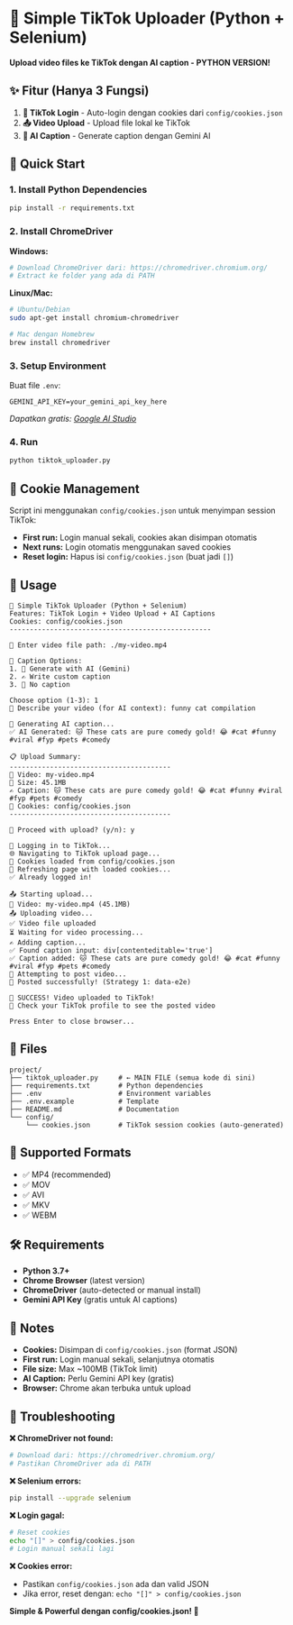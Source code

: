 # 🎯 Simple TikTok Uploader (Python + Selenium)

**Upload video files ke TikTok dengan AI caption - PYTHON VERSION!**

## ✨ Fitur (Hanya 3 Fungsi)

1. **🔑 TikTok Login** - Auto-login dengan cookies dari `config/cookies.json`
2. **📤 Video Upload** - Upload file lokal ke TikTok  
3. **🤖 AI Caption** - Generate caption dengan Gemini AI

## 🚀 Quick Start

### 1. Install Python Dependencies
```bash
pip install -r requirements.txt
```

### 2. Install ChromeDriver
**Windows:**
```bash
# Download ChromeDriver dari: https://chromedriver.chromium.org/
# Extract ke folder yang ada di PATH
```

**Linux/Mac:**
```bash
# Ubuntu/Debian
sudo apt-get install chromium-chromedriver

# Mac dengan Homebrew
brew install chromedriver
```

### 3. Setup Environment
Buat file `.env`:
```env
GEMINI_API_KEY=your_gemini_api_key_here
```
*Dapatkan gratis: [Google AI Studio](https://makersuite.google.com/app/apikey)*

### 4. Run
```bash
python tiktok_uploader.py
```

## 🍪 Cookie Management

Script ini menggunakan `config/cookies.json` untuk menyimpan session TikTok:

- **First run:** Login manual sekali, cookies akan disimpan otomatis
- **Next runs:** Login otomatis menggunakan saved cookies
- **Reset login:** Hapus isi `config/cookies.json` (buat jadi `[]`)

## 🎯 Usage

```
🎯 Simple TikTok Uploader (Python + Selenium)
Features: TikTok Login + Video Upload + AI Captions
Cookies: config/cookies.json
--------------------------------------------------

📁 Enter video file path: ./my-video.mp4

📝 Caption Options:
1. 🤖 Generate with AI (Gemini)
2. ✍️ Write custom caption
3. 🚫 No caption

Choose option (1-3): 1
📝 Describe your video (for AI context): funny cat compilation

🤖 Generating AI caption...
✅ AI Generated: 🐱 These cats are pure comedy gold! 😂 #cat #funny #viral #fyp #pets #comedy

📋 Upload Summary:
----------------------------------------
📁 Video: my-video.mp4
📏 Size: 45.1MB
✍️ Caption: 🐱 These cats are pure comedy gold! 😂 #cat #funny #viral #fyp #pets #comedy
🍪 Cookies: config/cookies.json
----------------------------------------

🚀 Proceed with upload? (y/n): y

🔑 Logging in to TikTok...
🌐 Navigating to TikTok upload page...
🍪 Cookies loaded from config/cookies.json
🔄 Refreshing page with loaded cookies...
✅ Already logged in!

📤 Starting upload...
📁 Video: my-video.mp4 (45.1MB)
📤 Uploading video...
✅ Video file uploaded
⏳ Waiting for video processing...
✍️ Adding caption...
✅ Found caption input: div[contenteditable='true']
✅ Caption added: 🐱 These cats are pure comedy gold! 😂 #cat #funny #viral #fyp #pets #comedy
🚀 Attempting to post video...
🚀 Posted successfully! (Strategy 1: data-e2e)

🎉 SUCCESS! Video uploaded to TikTok!
📱 Check your TikTok profile to see the posted video

Press Enter to close browser...
```

## 📁 Files

```
project/
├── tiktok_uploader.py     # ← MAIN FILE (semua kode di sini)
├── requirements.txt       # Python dependencies
├── .env                   # Environment variables
├── .env.example           # Template
├── README.md              # Documentation
└── config/
    └── cookies.json       # TikTok session cookies (auto-generated)
```

## 🔧 Supported Formats

- ✅ MP4 (recommended)
- ✅ MOV
- ✅ AVI  
- ✅ MKV
- ✅ WEBM

## 🛠️ Requirements

- **Python 3.7+**
- **Chrome Browser** (latest version)
- **ChromeDriver** (auto-detected or manual install)
- **Gemini API Key** (gratis untuk AI captions)

## 🚨 Notes

- **Cookies:** Disimpan di `config/cookies.json` (format JSON)
- **First run:** Login manual sekali, selanjutnya otomatis
- **File size:** Max ~100MB (TikTok limit)
- **AI Caption:** Perlu Gemini API key (gratis)
- **Browser:** Chrome akan terbuka untuk upload

## 🔧 Troubleshooting

**❌ ChromeDriver not found:**
```bash
# Download dari: https://chromedriver.chromium.org/
# Pastikan ChromeDriver ada di PATH
```

**❌ Selenium errors:**
```bash
pip install --upgrade selenium
```

**❌ Login gagal:**
```bash
# Reset cookies
echo "[]" > config/cookies.json
# Login manual sekali lagi
```

**❌ Cookies error:**
- Pastikan `config/cookies.json` ada dan valid JSON
- Jika error, reset dengan: `echo "[]" > config/cookies.json`

**Simple & Powerful dengan config/cookies.json! 🎉**
